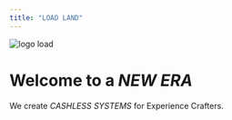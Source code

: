 ```yaml
---
title: "LOAD LAND"
---
```


![logo load](/img/logoLoad.png)

# Welcome to a *NEW ERA*

We create *CASHLESS SYSTEMS* for Experience Crafters.
